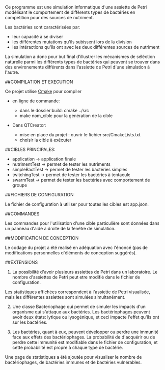 Ce programme est une simulation informatique d'une assiette de Petri modélisant le comportement de différents types de bactéries en compétition pour des sources de nutriment.

Les bactéries sont caractérisées par:
- leur capacité à se diviser
- les différentes mutations qu'ils subissent lors de la division
- les intéractions qu'ils ont avec les deux différentes sources de nutriment

La simulation a donc pour but final d'illustrer les mécanismes de séléction naturelle parmi les différents types de bactéries qui peuvent se trouver dans des environements différents dans l'assiette de Petri d'une simulation à l'autre.

##COMPILATION ET EXECUTION

Ce projet utilise [Cmake](https://cmake.org/) pour compiler


* en ligne de commande:
	- dans le dossier build: cmake ../src
	- make nom_cible pour la génération de la cible


* Dans QTCreator:
	- mise en place du projet : ouvrir le fichier src/CmakeLists.txt
	- choisir la cible à exécuter

##CIBLES PRINCIPALES:

* application -> application finale
* nutrimentTest -> permet de tester les nutriments 
* simpleBactTest -> permet de tester les bactéries simples
* twitchingTest -> permet de tester les bactéries à tentacule
* swarmTest -> permet de tester les bactéries avec comportement de groupe

##FICHIERS DE CONFIGURATION

Le fichier de configuration à utiliser pour toutes les cibles est app.json.

##COMMANDES

Les commandes pour l'utilisation d'une cible particulière sont données dans un panneau d'aide a droite de la fenêtre de simulation.

##MODIFICATION DE CONCEPTION

Le codage du projet a été realisé en adéquation avec l'énoncé (pas de modifications personnelles d'éléments de conception suggérés).

##EXTENSIONS

1. La possibilité d'avoir plusieurs assiettes de Petri dans un laboratoire. Le nombre d'assiettes de Petri peut etre modifié dans le fichier de configuration.

Les statistiques affichées correspondent à l'assiette de Petri visualisée, mais les différentes assiettes sont simulées simultanément.

2. Une classe Bacteriophage qui permet de simuler les impacts d'un organisme qui s'attaque aux bactéries. Les bactériophages peuvent avoir deux états: lytique ou lysogénique, et ceci impacte l'effet qu'ils ont sur les bactéries.

3. Les bactéries, quant à eux, peuvent développer ou perdre une immunité face aux effets des bactériophages. La probabilité de d'acquérir ou de perdre cette immunité est modifiable dans le fichier de configuration, et cette probabilité est propre à chaque type de bactérie.

Une page de statistiques a été ajoutée pour visualiser le nombre de bactériophages, de bactéries immunes et de bactéries vulnérables. 





